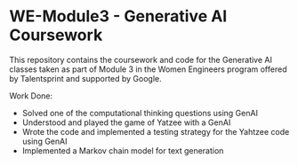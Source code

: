 # WE-Module3 - Generative AI Coursework
This repository contains the coursework and code for the Generative AI classes taken as part of Module 3 in the Women Engineers program offered by Talentsprint and supported by Google.

Work Done:
- Solved one of the computational thinking questions using GenAI
- Understood and played the game of Yatzee with a GenAI
- Wrote the code and implemented a testing strategy for the Yahtzee code using GenAI
- Implemented a Markov chain model for text generation
